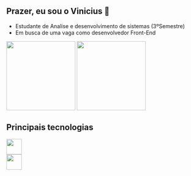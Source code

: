 ## Prazer, eu sou o Vinicius 👋
<ul>
          <li>Estudante de Analise e desenvolvimento de sistemas (3ºSemestre)
          <li>Em busca de uma vaga como desenvolvedor Front-End
</ul>

<div>
<img height= "180em" src="https://github-readme-stats.vercel.app/api?username=v-L1ma&show_icons=true&theme=dracula">
<img height="180em" src="https://github-readme-stats.vercel.app/api/top-langs/?username=v-L1ma&layout=compact&theme=dracula">
</div>

## Principais tecnologias

<div>
<img height="40"  src="https://skillicons.dev/icons?i=react,ts,js,tailwind" /> 
<br>
<img height="40"  src="https://skillicons.dev/icons?i=nodejs,express,mongodb,mysql" /> 
</div>
